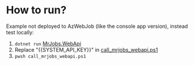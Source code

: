 # How to run?
Example not deployed to AzWebJob (like the console app version), instead test locally:
1. `dotnet run` [MrJobs.WebApi](../MrJobs.WebApi/)
2. Replace "{{SYSTEM_API_KEY}}" in [call_mrjobs_webapi.ps1](./call_mrjobs_webapi.ps1)
3. `pwsh call_mrjobs_webapi.ps1`
